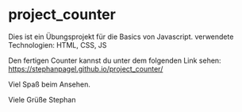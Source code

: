 # project_counter
Dies ist ein Übungsprojekt für die Basics von Javascript.
verwendete Technologien: HTML, CSS, JS

Den fertigen Counter kannst du unter dem folgenden Link sehen:
https://stephanpagel.github.io/project_counter/

Viel Spaß beim Ansehen.

Viele Grüße
Stephan
